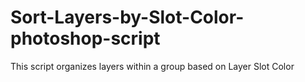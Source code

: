 # Sort-Layers-by-Slot-Color-photoshop-script
This script organizes layers within a group based on Layer Slot Color

